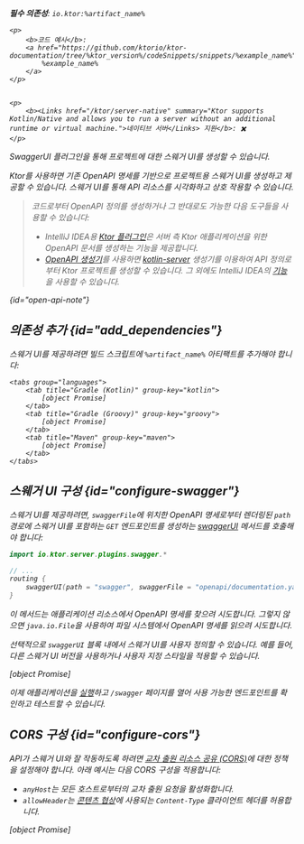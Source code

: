 [//]: # (title: 스웨거 UI)

<primary-label ref="server-plugin"/>

<var name="artifact_name" value="ktor-server-swagger"/>
<var name="package_name" value="io.ktor.server.plugins.swagger"/>
<var name="plugin_api_link" value="https://api.ktor.io/ktor-server/ktor-server-plugins/ktor-server-swagger/io.ktor.server.plugins.swagger/swagger-u-i.html"/>

<tldr>
<p>
<b>필수 의존성</b>: <code>io.ktor:%artifact_name%</code>
</p>
<var name="example_name" value="json-kotlinx-openapi"/>

    <p>
        <b>코드 예시</b>:
        <a href="https://github.com/ktorio/ktor-documentation/tree/%ktor_version%/codeSnippets/snippets/%example_name%">
            %example_name%
        </a>
    </p>
    

    <p>
        <b><Links href="/ktor/server-native" summary="Ktor supports Kotlin/Native and allows you to run a server without an additional runtime or virtual machine.">네이티브 서버</Links> 지원</b>: ✖️
    </p>
    
</tldr>

<link-summary>
SwaggerUI 플러그인을 통해 프로젝트에 대한 스웨거 UI를 생성할 수 있습니다.
</link-summary>

Ktor를 사용하면 기존 OpenAPI 명세를 기반으로 프로젝트용 스웨거 UI를 생성하고 제공할 수 있습니다. 스웨거 UI를 통해 API 리소스를 시각화하고 상호 작용할 수 있습니다.

> 코드로부터 OpenAPI 정의를 생성하거나 그 반대로도 가능한 다음 도구들을 사용할 수 있습니다:
> - IntelliJ IDEA용 [Ktor 플러그인](https://www.jetbrains.com/help/idea/ktor.html#openapi)은 서버 측 Ktor 애플리케이션을 위한 OpenAPI 문서를 생성하는 기능을 제공합니다.
> - [OpenAPI 생성기](https://github.com/OpenAPITools/openapi-generator)를 사용하면 [kotlin-server](https://github.com/OpenAPITools/openapi-generator/blob/master/docs/generators/kotlin-server.md) 생성기를 이용하여 API 정의로부터 Ktor 프로젝트를 생성할 수 있습니다. 그 외에도 IntelliJ IDEA의 [기능](https://www.jetbrains.com/help/idea/openapi.html#codegen)을 사용할 수 있습니다.
> 
{id="open-api-note"}

## 의존성 추가 {id="add_dependencies"}

스웨거 UI를 제공하려면 빌드 스크립트에 `%artifact_name%` 아티팩트를 추가해야 합니다:

    <tabs group="languages">
        <tab title="Gradle (Kotlin)" group-key="kotlin">
            [object Promise]
        </tab>
        <tab title="Gradle (Groovy)" group-key="groovy">
            [object Promise]
        </tab>
        <tab title="Maven" group-key="maven">
            [object Promise]
        </tab>
    </tabs>
    

## 스웨거 UI 구성 {id="configure-swagger"}

스웨거 UI를 제공하려면, `swaggerFile`에 위치한 OpenAPI 명세로부터 렌더링된 `path` 경로에 스웨거 UI를 포함하는 `GET` 엔드포인트를 생성하는 [swaggerUI](%plugin_api_link%) 메서드를 호출해야 합니다:

```kotlin
import io.ktor.server.plugins.swagger.*

// ...
routing {
    swaggerUI(path = "swagger", swaggerFile = "openapi/documentation.yaml")
}
```

이 메서드는 애플리케이션 리소스에서 OpenAPI 명세를 찾으려 시도합니다. 그렇지 않으면 `java.io.File`을 사용하여 파일 시스템에서 OpenAPI 명세를 읽으려 시도합니다.

선택적으로 `swaggerUI` 블록 내에서 스웨거 UI를 사용자 정의할 수 있습니다. 예를 들어, 다른 스웨거 UI 버전을 사용하거나 사용자 지정 스타일을 적용할 수 있습니다.

[object Promise]

이제 애플리케이션을 [실행](server-run.md)하고 `/swagger` 페이지를 열어 사용 가능한 엔드포인트를 확인하고 테스트할 수 있습니다.

## CORS 구성 {id="configure-cors"}

API가 스웨거 UI와 잘 작동하도록 하려면 [교차 출원 리소스 공유 (CORS)](server-cors.md)에 대한 정책을 설정해야 합니다. 아래 예시는 다음 CORS 구성을 적용합니다:
- `anyHost`는 모든 호스트로부터의 교차 출원 요청을 활성화합니다.
- `allowHeader`는 [콘텐츠 협상](server-serialization.md)에 사용되는 `Content-Type` 클라이언트 헤더를 허용합니다.

[object Promise]